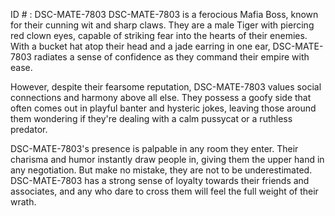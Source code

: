 ID # : DSC-MATE-7803
DSC-MATE-7803 is a ferocious Mafia Boss, known for their cunning wit and sharp claws. They are a male Tiger with piercing red clown eyes, capable of striking fear into the hearts of their enemies. With a bucket hat atop their head and a jade earring in one ear, DSC-MATE-7803 radiates a sense of confidence as they command their empire with ease. 

However, despite their fearsome reputation, DSC-MATE-7803 values social connections and harmony above all else. They possess a goofy side that often comes out in playful banter and hysteric jokes, leaving those around them wondering if they're dealing with a calm pussycat or a ruthless predator. 

DSC-MATE-7803's presence is palpable in any room they enter. Their charisma and humor instantly draw people in, giving them the upper hand in any negotiation. But make no mistake, they are not to be underestimated. DSC-MATE-7803 has a strong sense of loyalty towards their friends and associates, and any who dare to cross them will feel the full weight of their wrath.